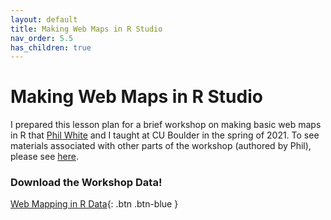 ```yaml
---
layout: default
title: Making Web Maps in R Studio
nav_order: 5.5
has_children: true
---
```

# Making Web Maps in R Studio

I prepared this lesson plan for a brief workshop on making basic web maps in R that [Phil White](https://outpw.github.io/teaching) and I taught at CU Boulder in the spring of 2021. To see materials associated with other parts of the workshop (authored by Phil), please see [here](https://outpw.github.io/GIS-workshops/Web-mapping/web-mapping-workshop.html). 

### __Download the Workshop Data!__

[Web Mapping in R Data](https://github.com/aranganath24/R_webmapping/raw/gh-pages/workshop_data.zip){: .btn .btn-blue }  